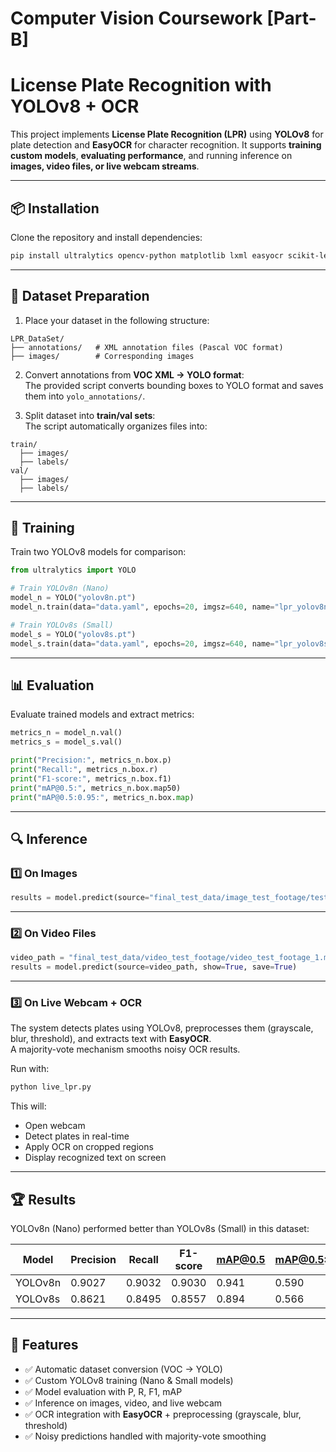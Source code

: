 # Computer Vision Coursework [Part-B]
# License Plate Recognition with YOLOv8 + OCR  

This project implements **License Plate Recognition (LPR)** using **YOLOv8** for plate detection and **EasyOCR** for character recognition. It supports **training custom models**, **evaluating performance**, and running inference on **images, video files, or live webcam streams**.  

---

## 📦 Installation  

Clone the repository and install dependencies:  

```bash
pip install ultralytics opencv-python matplotlib lxml easyocr scikit-learn
```

---

## 📂 Dataset Preparation  

1. Place your dataset in the following structure:  
```
LPR_DataSet/
├── annotations/   # XML annotation files (Pascal VOC format)
├── images/        # Corresponding images
```

2. Convert annotations from **VOC XML → YOLO format**:  
The provided script converts bounding boxes to YOLO format and saves them into `yolo_annotations/`.  

3. Split dataset into **train/val sets**:  
The script automatically organizes files into:  
```
train/
  ├── images/
  ├── labels/
val/
  ├── images/
  ├── labels/
```

---

## 🚀 Training  

Train two YOLOv8 models for comparison:  

```python
from ultralytics import YOLO

# Train YOLOv8n (Nano)
model_n = YOLO("yolov8n.pt")
model_n.train(data="data.yaml", epochs=20, imgsz=640, name="lpr_yolov8n")

# Train YOLOv8s (Small)
model_s = YOLO("yolov8s.pt")
model_s.train(data="data.yaml", epochs=20, imgsz=640, name="lpr_yolov8s")
```

---

## 📊 Evaluation  

Evaluate trained models and extract metrics:  

```python
metrics_n = model_n.val()
metrics_s = model_s.val()

print("Precision:", metrics_n.box.p)
print("Recall:", metrics_n.box.r)
print("F1-score:", metrics_n.box.f1)
print("mAP@0.5:", metrics_n.box.map50)
print("mAP@0.5:0.95:", metrics_n.box.map)
```

---

## 🔍 Inference  

### 1️⃣ On Images  
```python
results = model.predict(source="final_test_data/image_test_footage/test_image.png", show=True, save=True)
```

---

### 2️⃣ On Video Files  
```python
video_path = "final_test_data/video_test_footage/video_test_footage_1.mp4"
results = model.predict(source=video_path, show=True, save=True)
```

---

### 3️⃣ On Live Webcam + OCR  
The system detects plates using YOLOv8, preprocesses them (grayscale, blur, threshold), and extracts text with **EasyOCR**.  
A majority-vote mechanism smooths noisy OCR results.  

Run with:  

```python
python live_lpr.py
```

This will:  
- Open webcam  
- Detect plates in real-time  
- Apply OCR on cropped regions  
- Display recognized text on screen  

---

## 🏆 Results  

YOLOv8n (Nano) performed better than YOLOv8s (Small) in this dataset:  

| Model   | Precision | Recall | F1-score | mAP@0.5 | mAP@0.5:0.95 |
|---------|-----------|--------|----------|---------|--------------|
| YOLOv8n | 0.9027    | 0.9032 | 0.9030   | 0.941   | 0.590        |
| YOLOv8s | 0.8621    | 0.8495 | 0.8557   | 0.894   | 0.566        |

---

## 📌 Features  

- ✅ Automatic dataset conversion (VOC → YOLO)  
- ✅ Custom YOLOv8 training (Nano & Small models)  
- ✅ Model evaluation with P, R, F1, mAP  
- ✅ Inference on images, video, and live webcam  
- ✅ OCR integration with **EasyOCR** + preprocessing (grayscale, blur, threshold)  
- ✅ Noisy predictions handled with majority-vote smoothing  
